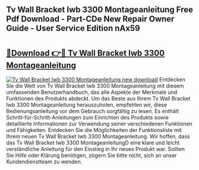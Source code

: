 ## Tv Wall Bracket Iwb 3300 Montageanleitung Free Pdf Download - Part-CDe New Repair Owner Guide - User Service Edition nAx59

# <h2><a href="http://df8rye.blite.top/?on=Tv+Wall+Bracket+Iwb+3300+Montageanleitung">🔗Download 👉🔴 Tv Wall Bracket Iwb 3300 Montageanleitung</a></h2>

[![Tv Wall Bracket Iwb 3300 Montageanleitung new download](https://i.imgur.com/lujVjoI.png)](http://df8rye.blite.top/?on=Tv+Wall+Bracket+Iwb+3300+Montageanleitung)
Entdecken Sie die Welt von Tv Wall Bracket Iwb 3300 Montageanleitung mit diesem umfassenden Benutzerhandbuch, das alle Aspekte der Merkmale und Funktionen des Produkts abdeckt. Um das Beste aus Ihrem Tv Wall Bracket Iwb 3300 Montageanleitung herauszuholen, empfehlen wir, diese Bedienungsanleitung vor dem Gebrauch sorgfältig zu lesen. Es enthält Schritt-für-Schritt-Anleitungen zum Einrichten des Produkts sowie detaillierte Informationen zur Verwendung seiner verschiedenen Funktionen und Fähigkeiten. Entdecken Sie die Möglichkeiten der Funktionsliste mit Ihrem neuen Tv Wall Bracket Iwb 3300 Montageanleitung. Wir hoffen, dass das Tv Wall Bracket Iwb 3300 MontageanleitungD eine klare und leicht verständliche Anleitung für den Einstieg in Ihr neues Produkt war. Sollten Sie Hilfe oder Klärung benötigen, zögern Sie bitte nicht, sich an unser Kundendienstteam zu wenden.
